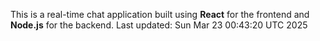 This is a real-time chat application built using **React** for the frontend and **Node.js** for the backend.
Last updated: Sun Mar 23 00:43:20 UTC 2025
